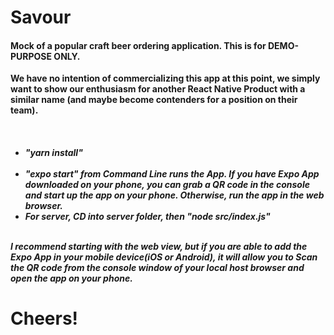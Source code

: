 <h1>Savour</h1>
<h4>Mock of a popular craft beer ordering application. This is for DEMO-PURPOSE ONLY.</h4> 

**We have no intention of commercializing this app at this point, we simply want to show our enthusiasm for another React Native Product with a similar name (and maybe become contenders for a position on their team).**

<h5>
<br>
<ul>

<li>
"yarn install" 
 </li>
<br>
<li>
"expo start" from Command Line runs the App.  If you have Expo App downloaded on your phone, you can grab a QR code in the console and start up the app on your phone.  Otherwise, run the app in the web browser.  
 </li>
 <li>
For server, CD into server folder, then "node src/index.js"
</li>
</ul>
<br>
  <span>
I recommend starting with the web view, but if you are able to add the Expo App in your mobile device(iOS or Android), it will allow you to Scan the QR code from the console window of your local host browser and open the app on your phone. 
  </span>
<br>
 </h5>
<h1>Cheers!</h1>
